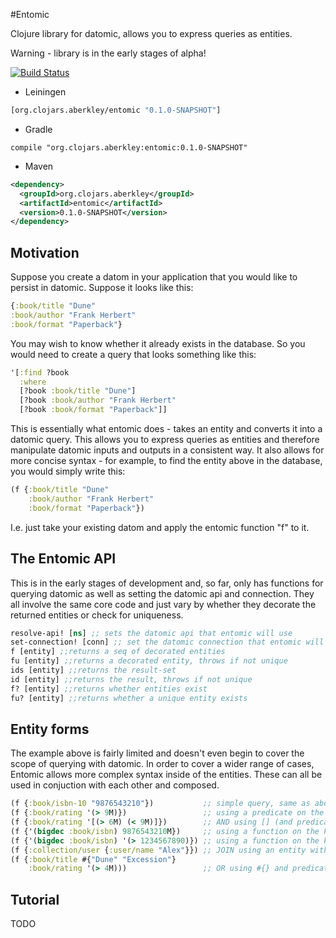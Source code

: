 #Entomic 

Clojure library for datomic, allows you to express queries as entities.

Warning - library is in the early stages of alpha!

[![Build Status](https://travis-ci.org/aberkley/entomic.svg?branch=master)](https://travis-ci.org/aberkley/entomic)

* Leiningen 
```clj  
[org.clojars.aberkley/entomic "0.1.0-SNAPSHOT"]
```
* Gradle 
```  
compile "org.clojars.aberkley:entomic:0.1.0-SNAPSHOT"
```
* Maven
```xml
<dependency>
  <groupId>org.clojars.aberkley</groupId>
  <artifactId>entomic</artifactId>
  <version>0.1.0-SNAPSHOT</version>
</dependency>
```

## Motivation

Suppose you create a datom in your application that you would like to persist in datomic. Suppose it looks like this:

```clj
{:book/title "Dune"
:book/author "Frank Herbert"
:book/format "Paperback"}
```

You may wish to know whether it already exists in the database. So you would need to create a query that looks something like this:

```clj
'[:find ?book
  :where
  [?book :book/title "Dune"]
  [?book :book/author "Frank Herbert"
  [?book :book/format "Paperback"]]
```  
  
This is essentially what entomic does - takes an entity and converts it into a datomic query. This allows you to express queries as entities and therefore manipulate datomic inputs and outputs in a consistent way. It also allows for more concise syntax - for example, to find the entity above in the database, you would simply write this:

```clj
(f {:book/title "Dune"
    :book/author "Frank Herbert"
    :book/format "Paperback"})
```

I.e. just take your existing datom and apply the entomic function "f" to it.

## The Entomic API

This is in the early stages of development and, so far, only has functions for querying datomic as well as setting the datomic api and connection. They all involve the same core code and just vary by whether they decorate the returned entities or check for uniqueness.

```clj
resolve-api! [ns] ;; sets the datomic api that entomic will use
set-connection! [conn] ;; set the datomic connection that entomic will use
f [entity] ;;returns a seq of decorated entities
fu [entity] ;;returns a decorated entity, throws if not unique
ids [entity] ;;returns the result-set
id [entity] ;;returns the result, throws if not unique
f? [entity] ;;returns whether entities exist
fu? [entity] ;;returns whether a unique entity exists
```

## Entity forms

The example above is fairly limited and doesn't even begin to cover the scope of querying with datomic. In order to cover a wider range of cases, Entomic allows more complex syntax inside of the entities. These can all be used in conjuction with each other and composed.

```clj
(f {:book/isbn-10 "9876543210"})           ;; simple query, same as above
(f {:book/rating '(> 9M)})                 ;; using a predicate on the value
(f {:book/rating '[(> 6M) (< 9M)]})        ;; AND using [] (and predicates as in previous)
(f {'(bigdec :book/isbn) 9876543210M})     ;; using a function on the key
(f {'(bigdec :book/isbn) '(> 1234567890)}) ;; using a function on the key and a predicate together
(f {:collection/user {:user/name "Alex"}}) ;; JOIN using an entity within an entity
(f {:book/title #{"Dune" "Excession"}
    :book/rating '(> 4M)))                 ;; OR using #{} and predicate on a different value
```

## Tutorial

TODO



